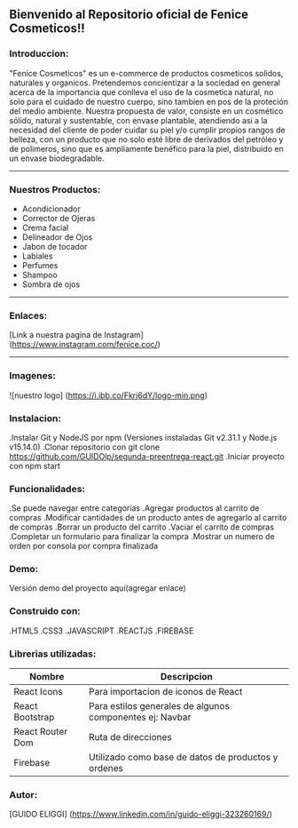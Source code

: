 ## Bienvenido al Repositorio oficial de Fenice Cosmeticos!!

### Introduccion:
"Fenice Cosmeticos" es un e-commerce de productos cosmeticos solidos, naturales y organicos. Pretendemos concientizar a la sociedad en general acerca de la importancia que conlleva el uso de la cosmetica natural, no solo para el cuidado de nuestro cuerpo, sino tambien en pos de la proteción del medio ambiente. 
Nuestra propuesta de valor, consiste en un cosmético sólido, natural y sustentable, con envase plantable, atendiendo asi a la necesidad del cliente de poder cuidar su piel y/o cumplir propios rangos de belleza, con un producto que no solo esté libre de derivados del petróleo y de polimeros, sino que es ampliamente benéfico para la piel, distribuido en un envase biodegradable.
___
### Nuestros Productos:
- Acondicionador
- Corrector de Ojeras
- Crema facial
- Delineador de Ojos
- Jabon de tocador
- Labiales
- Perfumes
- Shampoo
- Sombra de ojos

___
### Enlaces:
[Link a nuestra pagina de Instagram] (https://www.instagram.com/fenice.coc/)
___
### Imagenes:
![nuestro logo] (https://i.ibb.co/Fkrj6dY/logo-min.png)

### Instalacion:
.Instalar Git y NodeJS por npm (Versiones instaladas Git v2.31.1 y Node.js v15.14.0)
.Clonar repositorio con git clone https://github.com/GUIDOlp/segunda-preentrega-react.git
.Iniciar proyecto con npm start

### Funcionalidades:
.Se puede navegar entre categorías
.Agregar productos al carrito de compras
.Modificar cantidades de un producto antes de agregarlo al carrito de compras
.Borrar un producto del carrito
.Vaciar el carrito de compras
.Completar un formulario para finalizar la compra
.Mostrar un numero de orden por consola por compra finalizada

### Demo:
Versión demo del proyecto aquí(agregar enlace)

### Construido con:
.HTML5
.CSS3
.JAVASCRIPT
.REACTJS
.FIREBASE

### Librerias utilizadas:
| Nombre | Descripcion |
| ------ | ------ |
| React Icons | Para importacion de iconos de React |
| React Bootstrap | Para estilos generales de algunos componentes ej: Navbar |
| React Router Dom | Ruta de direcciones |
| Firebase | Utilizado como base de datos de productos y ordenes |

### Autor:
[GUIDO ELIGGI] (https://www.linkedin.com/in/guido-eliggi-323260169/)